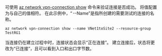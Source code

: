 可使用 [az network vpn-connection show](/cli/azure/network/vpn-connection#show) 命令来验证连接是否成功。 将值配置为与自己的值相符。 在此示例中，“ --Name”是指所创建的需要测试的连接的名称。

```azurecli
az network vpn-connection show --name VNet1toSite2 --resource-group TestRG1
```

当连接仍在建立过程中时，连接状态会显示“正在连接”。 建立连接后，状态将更改为“已连接”，且可以看到入口和出口字节数。